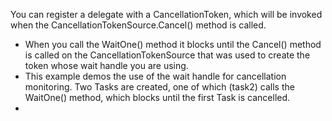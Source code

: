 You can register a delegate with a CancellationToken, which will be invoked when the
CancellationTokenSource.Cancel() method is called.

- When you call the WaitOne() method it blocks until the Cancel() method is called on the CancellationTokenSource that was used to create the token whose wait handle you are using.
- This example demos the use of the wait handle for cancellation monitoring. Two Tasks are created, one of which (task2) calls the WaitOne() method, which blocks until the first Task is cancelled.
- 

